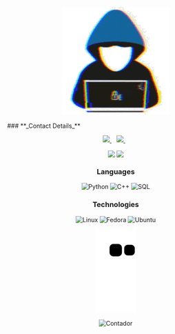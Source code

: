 <p align='center'>
    <img src="https://github.com/Bad-Sec-Tor/Bad-Sec-Tor/blob/main/prog.gif">
</p>
### **_Contact Details_**

<p align='center'>
  <a href="https://t.me/bad_sector_bot">
    <img src="https://img.shields.io/badge/telegram-%230077B5.svg?&style=for-the-badge&logo=telegram&logoColor=white" />
  </a>&nbsp;&nbsp;
 
  <a href="mailto:Mail-To-Bad-Sector@proton.me">
    <img src="https://img.shields.io/badge/email me-%231DA1F3.svg?&style=for-the-badge&logo=gmail&logoColor=white" />
  </a>&nbsp;&nbsp;
</p>

<p align="center">
  
  <img align="center" src="https://github-readme-stats.vercel.app/api?username=Bad-Sec-Tor&show_icons=true&include_all_commits&count_private=true&custom_title=Github%20Activity&theme=dracula" height="155em" />

  <img align="center"  src="https://github-readme-stats.vercel.app/api/top-langs/?username=Bad-Sec-Tor&card_width=250&custom_title=Most%20used%20languages&langs_count=8&layout=compact&theme=dracula" height="155em" />
  <div = align="center">


### Languages

![Python](https://img.shields.io/badge/-Python-000?&logo=Python)
![C++](https://img.shields.io/badge/-C++-000?&logo=c%2b%2b&logoColor=00599C)
![SQL](https://img.shields.io/badge/-SQL-000?&logo=MySQL)


### Technologies

![Linux](https://img.shields.io/badge/-Linux-000?&logo=Linux)
![Fedora](https://img.shields.io/fedora/v/rpm?color=black&logo=fedora)
![Ubuntu](https://img.shields.io/ubuntu/v/ubuntu-wallpapers?logo=ubuntu)

<p align="center">
  
  <img src="https://github.com/gabrieltheophilo/gabrieltheophilo/blob/output/github-contribution-grid-snake.svg">
  
</p>
      
![Contador](https://komarev.com/ghpvc/?username=Bad-Sec-Tor)
